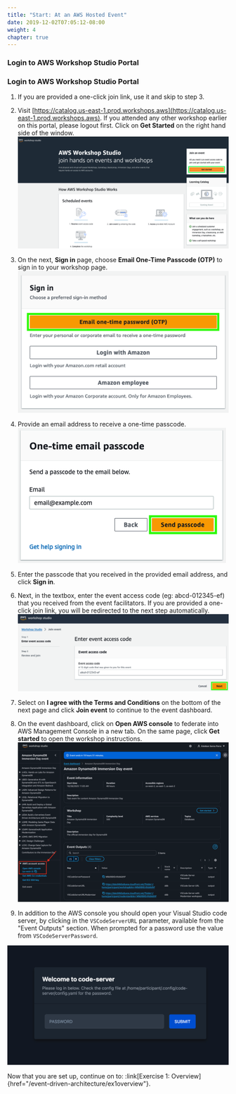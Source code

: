 ```yaml
---
title: "Start: At an AWS Hosted Event"
date: 2019-12-02T07:05:12-08:00
weight: 4
chapter: true
---
```


### Login to AWS Workshop Studio Portal

### Login to AWS Workshop Studio Portal

1. If you are provided a one-click join link, use it and skip to step 3.

2. Visit [https://catalog.us-east-1.prod.workshops.aws](https://catalog.us-east-1.prod.workshops.aws). If you attended any other workshop earlier on this portal, please logout first. Click on **Get Started** on the right hand side of the window.
![Workshop Studio Landing Page](/static/images/aws-ws-event1.png)

3. On the next, **Sign in** page, choose **Email One-Time Passcode (OTP)** to sign in to your workshop page.
![Sign in page](/static/images/aws-ws-event2.png)

4. Provide an email address to receive a one-time passcode.
![Email address input](/static/images/aws-ws-event3.png)

5. Enter the passcode that you received in the provided email address, and click **Sign in**.

6. Next, in the textbox, enter the event access code (eg: abcd-012345-ef) that you received from the event facilitators. If you are provided a one-click join link, you will be redirected to the next step automatically.
![Event access code](/static/images/aws-ws-event4.png)

7. Select on **I agree with the Terms and Conditions** on the bottom of the next page and click **Join event** to continue to the event dashboard.

8. On the event dashboard, click on **Open AWS console** to federate into AWS Management Console in a new tab. On the same page, click **Get started** to open the workshop instructions.
![Event dashboard](/static/images/common/workshop-studio-01.png)

9. In addition to the AWS console you should open your Visual Studio code server, by clicking in the `VSCodeServerURL` parameter, available from the "Event Outputs" section. When prompted for a password use the value from `VSCodeServerPassword`. 

![Event dashboard](/static/images/common/workshop-studio-02.png)

Now that you are set up, continue on to: :link[Exercise 1: Overview]{href="/event-driven-architecture/ex1overview"}.
